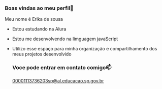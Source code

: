### Boas vindas ao meu perfil💙

Meu nome é Erika de sousa

- Estou estudando na Alura
- Estou me desenvolvendo na limguagem javaScript
- Utilizo esse espaço para minha organização e compartilhamento dos meus projetos desenvolvido

  ### Voce pode entrar em contato comigo📫

  00001113736203sp@al.educacao.sp.gov.br
